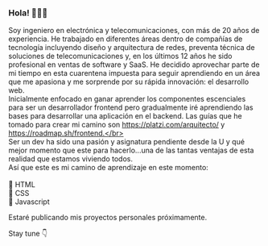 ### Hola! 👋👋👋


<!--
**gustavosanchezgalarza/gustavosanchezgalarza** is a ✨ _special_ ✨ repository because its `README.md` (this file) appears on your GitHub profile.

Here are some ideas to get you started:

- 🔭 I’m currently working on ...
- 🌱 I’m currently learning ...
- 👯 I’m looking to collaborate on ...
- 🤔 I’m looking for help with ...
- 💬 Ask me about ...
- 📫 How to reach me: ...
- 😄 Pronouns: ...
- ⚡ Fun fact: ...
-->
Soy ingeniero en electrónica y telecomunicaciones, con más de 20 años de experiencia. He trabajado en diferentes áreas dentro de compañías de tecnología incluyendo diseño y arquitectura de redes, preventa técnica de soluciones de telecomunicaciones y, en los últimos 12 años he sido profesional en ventas de software y SaaS. 
He decidido aprovechar parte de mi tiempo en esta cuarentena impuesta para seguir aprendiendo en un área que me apasiona y me sorprende por su rápida innovación: el desarrollo web.</br>
Inicialmente enfocado en ganar aprender los componentes escenciales para ser un desarrollador frontend pero gradualmente iré aprendiendo las bases para desarrollar una aplicación en el backend. Las guías que he tomado para crear mi camino son https://platzi.com/arquitecto/ y https://roadmap.sh/frontend.</br>
</br>
Ser un dev ha sido una pasión y asignatura pendiente desde la U y qué mejor momento que este para hacerlo...una de las tantas ventajas de esta realidad que estamos viviendo todos.
</br>
Así que este es mi camino de aprendizaje en este momento:</br>
</br>
:pushpin: HTML</br>
:pushpin: CSS</br>
:pushpin: Javascript

Estaré publicando mis proyectos personales próximamente.

Stay tune :point_down:
